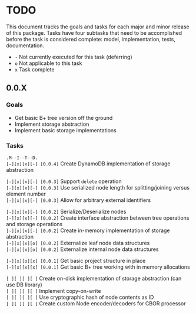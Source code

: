 # TODO

This document tracks the goals and tasks for each major and minor release of this package. Tasks have four subtasks that need to be accomplished before the task is considered complete: model, implementation, tests, documentation.

- `-` Not currently executed for this task (deferring)
- `o` Not applicable to this task
- `x` Task complete

## 0.0.X

### Goals

- Get basic B+ tree version off the ground
- Implement storage abstraction
- Implement basic storage implementations

### Tasks

`.M--I--T--D.` <br/>
`[-][x][x][-] [0.0.4]` Create DynamoDB implementation of storage abstraction <br/>

`[-][x][x][-] [0.0.3]` Support `delete` operation <br/>
`[-][x][x][-] [0.0.3]` Use serialized node length for splitting/joining versus element number <br/>
`[-][x][x][-] [0.0.3]` Allow for arbitrary external identifiers <br/>

`[-][x][x][-] [0.0.2]` Serialize/Deserialize nodes <br/>
`[-][x][x][-] [0.0.2]` Create interface abstraction between tree operations and storage operations <br/>
`[-][x][x][-] [0.0.2]` Create in-memory implementation of storage abstraction <br/>
`[-][x][x][o] [0.0.2]` Externalize leaf node data structures <br/>
`[-][x][x][o] [0.0.2]` Externalize internal node data structures <br/>

`[-][x][o][x] [0.0.1]` Get basic project structure in place <br/>
`[-][x][x][x] [0.0.1]` Get basic B+ tree working with in memory allocations <br/>

`[ ][ ][ ][ ]` Create on-disk implementation of storage abstraction (can use DB library) <br/>
`[ ][ ][ ][ ]` Implement copy-on-write <br/>
`[ ][ ][ ][ ]` Use cryptographic hash of node contents as ID <br/>
`[ ][ ][ ][ ]` Create custom Node encoder/decoders for CBOR processor <br/>
